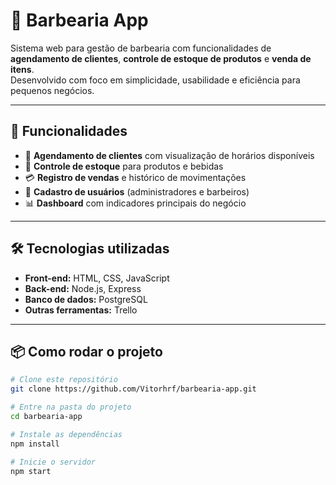 # 💈 Barbearia App

Sistema web para gestão de barbearia com funcionalidades de **agendamento de clientes**, **controle de estoque de produtos** e **venda de itens**.  
Desenvolvido com foco em simplicidade, usabilidade e eficiência para pequenos negócios.

---

## 🚀 Funcionalidades
- 📅 **Agendamento de clientes** com visualização de horários disponíveis  
- 🛒 **Controle de estoque** para produtos e bebidas  
- 💳 **Registro de vendas** e histórico de movimentações  
- 👤 **Cadastro de usuários** (administradores e barbeiros)  
- 📊 **Dashboard** com indicadores principais do negócio  

---

## 🛠️ Tecnologias utilizadas
- **Front-end:** HTML, CSS, JavaScript  
- **Back-end:** Node.js, Express  
- **Banco de dados:** PostgreSQL  
- **Outras ferramentas:** Trello  

---

## 📦 Como rodar o projeto

```bash
# Clone este repositório
git clone https://github.com/Vitorhrf/barbearia-app.git

# Entre na pasta do projeto
cd barbearia-app

# Instale as dependências
npm install

# Inicie o servidor
npm start
